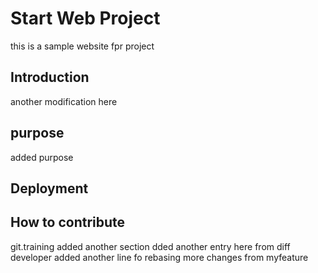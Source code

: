 # Start Web Project
 this is a sample website fpr project
## Introduction
 another modification here
## purpose
 added purpose
## Deployment

## How to contribute 

git.training added another section
dded another entry here from diff developer
added another line fo rebasing
more changes from myfeature

